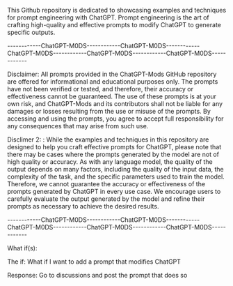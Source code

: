 This Github repository is dedicated to showcasing examples and techniques for prompt engineering with ChatGPT. Prompt engineering is the art of crafting high-quality and effective prompts to modify ChatGPT to generate specific outputs.


------------ChatGPT-M0DS------------ChatGPT-M0DS------------ChatGPT-M0DS------------ChatGPT-M0DS------------ChatGPT-M0DS------------


Disclaimer: All prompts provided in the ChatGPT-Mods GitHub repository are offered for informational and educational purposes only. The prompts have not been verified or tested, and therefore, their accuracy or effectiveness cannot be guaranteed. The use of these prompts is at your own risk, and ChatGPT-Mods and its contributors shall not be liable for any damages or losses resulting from the use or misuse of the prompts. By accessing and using the prompts, you agree to accept full responsibility for any consequences that may arise from such use.

Disclimer 2: : While the examples and techniques in this repository are designed to help you craft effective prompts for ChatGPT, please note that there may be cases where the prompts generated by the model are not of high quality or accuracy. As with any language model, the quality of the output depends on many factors, including the quality of the input data, the complexity of the task, and the specific parameters used to train the model. Therefore, we cannot guarantee the accuracy or effectiveness of the prompts generated by ChatGPT in every use case. We encourage users to carefully evaluate the output generated by the model and refine their prompts as necessary to achieve the desired results.



------------ChatGPT-M0DS------------ChatGPT-M0DS------------ChatGPT-M0DS------------ChatGPT-M0DS------------ChatGPT-M0DS------------



What if(s):

The if: What if I want to add a prompt that modifies ChatGPT

Response: Go to discussions and post the prompt that does so










